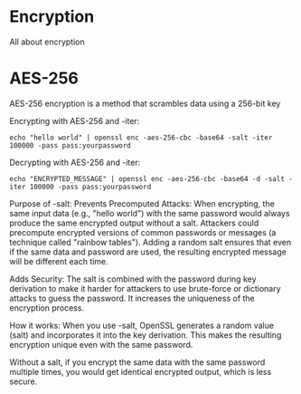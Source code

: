 # Encryption
All about encryption

# AES-256 
AES-256 encryption is a method that scrambles data using a 256-bit key

Encrypting with AES-256 and -iter:

```
echo "hello world" | openssl enc -aes-256-cbc -base64 -salt -iter 100000 -pass pass:yourpassword
```

Decrypting with AES-256 and -iter:

```
echo "ENCRYPTED_MESSAGE" | openssl enc -aes-256-cbc -base64 -d -salt -iter 100000 -pass pass:yourpassword
```

<p>Purpose of -salt:
Prevents Precomputed Attacks: When encrypting, the same input data (e.g., "hello world") with the same password would always produce the same encrypted output without a salt. Attackers could precompute encrypted versions of common passwords or messages (a technique called "rainbow tables"). Adding a random salt ensures that even if the same data and password are used, the resulting encrypted message will be different each time.

Adds Security: The salt is combined with the password during key derivation to make it harder for attackers to use brute-force or dictionary attacks to guess the password. It increases the uniqueness of the encryption process.

How it works:
When you use -salt, OpenSSL generates a random value (salt) and incorporates it into the key derivation. This makes the resulting encryption unique even with the same password.

Without a salt, if you encrypt the same data with the same password multiple times, you would get identical encrypted output, which is less secure.
</p>
